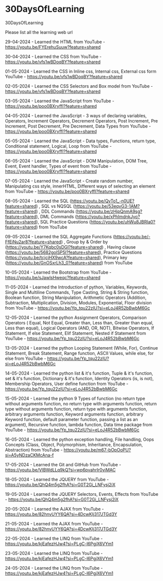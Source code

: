 # 30DaysOfLearning
30DaysOfLearning

Please list all the learning web url 

29-04-2024 - Learned the HTML from YouTube - https://youtu.be/FYErehuSuuw?feature=shared

30-04-2024 - Learned the CSS from YouTube - https://youtu.be/vfs1wBDoqBY?feature=shared

01-05-2024 - Learned the CSS in Inline css, Internal css, External css form YouTube - https://youtu.be/vfs1wBDoqBY?feature=shared

02-05-2024 - Learned the CSS Selectors and Box model from YouTube - https://youtu.be/vfs1wBDoqBY?feature=shared

03-05-2024 - Learned the JavaScript from YouTube - https://youtu.be/poo0BXryffI?feature=shared

04-05-2024 - Learned the JavaScript - 3 ways of declaring variables, Operators, Increment Operators, Decrement Operators, Post Increment, Pre Increment, Post Decrement, Pre Decrement, Data Types from YouTube - https://youtu.be/poo0BXryffI?feature=shared

05-05-2024 - Learned the JavaScript - Data types, Functions, return type, Conditional statement, Logical, Loop from YouTube - https://youtu.be/poo0BXryffI?feature=shared

06-05-2024 - Learned the JavaScript - DOM Manipulation, DOM Tree, Event, Event handler, Types of event from YouTube - https://youtu.be/poo0BXryffI?feature=shared

07-05-2024 - Learned the JavaScript - Create random number, Manipulating css style, innerHTML, Different ways of selecting an element from YouTube - https://youtu.be/poo0BXryffI?feature=shared

08-05-2024 - Learned the SQL (https://youtu.be/QvTo1_-n0UE?feature=shared) , SQL vs NQSQL (https://youtu.be/53eqvG3-1AM?feature=shared) , DDL Commands (https://youtu.be/zHjpQnmA9sg?feature=shared), DML Commands (https://youtu.be/xPhImdnkJyo?feature=shared), SQL Practice Questions (https://youtu.be/uhWu8JBRIa0?feature=shared) from YouTube

09-05-2024 - Learned the SQL Aggregate Functions (https://youtu.be/-FfEiNu2ar8?feature=shared) , Group by & Order by (https://youtu.be/Y7Kqbc0sDGI?feature=shared) , Having clause (https://youtu.be/5682golSP5I?feature=shared), Practice Questions (https://youtu.be/tcjcjHX9wcA?feature=shared), Primary key (https://youtu.be/GnOSxrLh3_0?feature=shared) from YouTube

10-05-2024 - Learned the Bootstrap from YouTube - https://youtu.be/sJawlsHweqc?feature=shared

11-05-2024 - Learned the Introduction of python, Variables, Keywords, Single and Multiline Commands, Type Casting, String & String function, Boolean function, String Manipulation, Arithmetic Operators (Addition, Subtraction, Multiplication, Division, Modules, Exponential, Floor division from YouTube - https://youtu.be/Yp_tqu22zIU?si=eLoJ4R52bBwbM6Gc

12-05-2024 - Learned the python Assignment Operators, Comparison Operators ( Equal, Not Equal, Greater than, Less than, Greater than equal, Less than equal), Logical Operators (AND, OR, NOT), Bitwise Operators, If Statement, If else Statement, Elif Statement, Nested if Statement from YouTube - https://youtu.be/Yp_tqu22zIU?si=eLoJ4R52bBwbM6Gc

13-05-2024 - Learned the python Looping Statement (While, For), Continue Statement, Break Statement, Range function, ASCII Values, while else, for else from YouTube - https://youtu.be/Yp_tqu22zIU?si=eLoJ4R52bBwbM6Gc

14-05-2024 - Learned the python list & it's function, Tuple & it's function, set & it's function, Dictionary & it's function, Identity Operators (is, is not), Membership Operators, User define function from YouTube - https://youtu.be/Yp_tqu22zIU?si=eLoJ4R52bBwbM6Gc

15-05-2024 - Learned the python 9 Types of function (no return type without arguments function, no return type with arguments function, return type without arguments function, return type with arguments function, arbitrary arguments function, Keyword arguments function, arbitrary Keyword function, default parameter function, passing a list as an argument), Recursive function, lambda function, Data time package from YouTube - https://youtu.be/Yp_tqu22zIU?si=eLoJ4R52bBwbM6Gc

16-05-2024 - Learned the python exception handling, File handling, Oops Concepts (Class, Object, Polymorphism, Inheritance, Encapsulation, Abstraction) from YouTube - https://youtu.be/m67-bOpOoPU?si=A5yNDzaCKMcAna-f

17-05-2024 - Learned the Git and GitHub from YouTube - https://youtu.be/VIBWdLLq9kQ?si=wp6pvahrIr0viMAC

18-05-2024 - Learned the JQUERY from YouTube - https://youtu.be/QhQ4m5g2fhA?si=G0T2Gi_LNFysj2iX

19-05-2024 - Learned the JQUERY Selectors, Events, Effects from YouTube - https://youtu.be/QhQ4m5g2fhA?si=G0T2Gi_LNFysj2iX

20-05-2024 - Learned the AJAX from YouTube - https://youtu.be/82hnvUYY6QA?si=4DcwKIj317JTGd3Y

21-05-2024 - Learned the AJAX from YouTube - https://youtu.be/82hnvUYY6QA?si=4DcwKIj317JTGd3Y

22-05-2024 - Learned the LINQ from YouTube - https://youtu.be/kjEafezHJw4?si=PLgC-l6PgjX6VYm1

23-05-2024 - Learned the LINQ from YouTube - https://youtu.be/kjEafezHJw4?si=PLgC-l6PgjX6VYm1

24-05-2024 - Learned the LINQ from YouTube - https://youtu.be/kjEafezHJw4?si=PLgC-l6PgjX6VYm1
